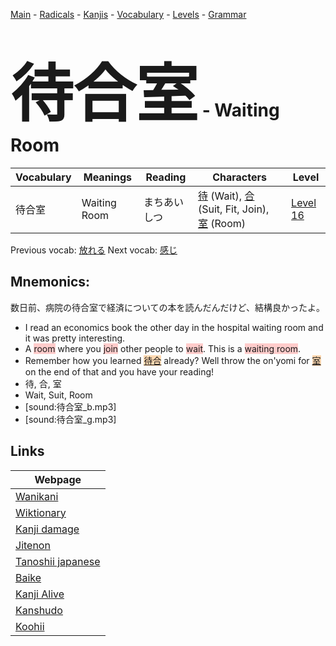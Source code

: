<style> bigfont {font-size: 100px}</style>
[Main](../README.md) -
[Radicals](../radicals.md) -
[Kanjis](../kanjis.md) -
[Vocabulary](../vocabulary.md) -
[Levels](../levels.md) -
[Grammar](../grammar.md)
# <bigfont> 待合室</bigfont> - Waiting Room 

| Vocabulary | Meanings | Reading | Characters | Level |
| --- | --- | --- | --- | --- |
| 待合室 | Waiting Room | まちあいしつ |  [待](../kanjis/待.md) (Wait), [合](../kanjis/合.md) (Suit, Fit, Join), [室](../kanjis/室.md) (Room) | [Level 16](../levels/wk_level16.md) |

Previous vocab: [放れる](放れる.md) Next vocab: [感じ](感じ.md) 

## Mnemonics:
数日前、病院の待合室で経済についての本を読んだんだけど、結構良かったよ。
* I read an economics book the other day in the hospital waiting room and it was pretty interesting.
* A <span style="background-color:#ffcccb"> room</span> where you <span style="background-color:#ffcccb"> join</span> other people to <span style="background-color:#ffcccb"> wait</span>. This is a <span style="background-color:#ffcccb"> waiting room</span>.
* Remember how you learned <span style="background-color:#fed8b1"> [待合](https://jisho.org/search/待合)</span> already? Well throw the on'yomi for <span style="background-color:#fed8b1"> [室](https://jisho.org/search/室)</span> on the end of that and you have your reading!
* 待, 合, 室
* Wait, Suit, Room
* [sound:待合室_b.mp3]
* [sound:待合室_g.mp3]


## Links 

| Webpage |
| --- |
| [Wanikani          ](https://www.wanikani.com/kanji/待合室) |
| [Wiktionary        ](https://en.wiktionary.org/wiki/待合室) |
| [Kanji damage      ](http://www.kanjidamage.com/kanji/search?utf8=✓&q=待合室) |
| [Jitenon           ](https://jitenon.com/kanji/待合室) |
| [Tanoshii japanese ](https://www.tanoshiijapanese.com/dictionary/kanji.cfm?k=待合室) |
| [Baike             ](https://baike.baidu.com/item/待合室) |
| [Kanji Alive       ](https://app.kanjialive.com/待合室) |
| [Kanshudo          ](https://www.kanshudo.com/searchmn?q=待合室) |
| [Koohii            ](https://kanji.koohii.com/study/kanji/待合室) |
